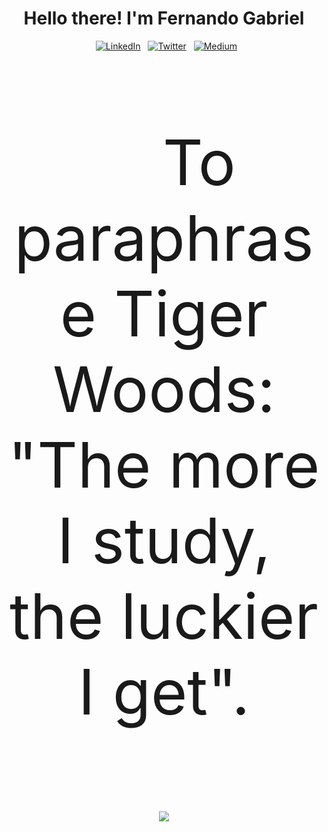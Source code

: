 <h1 align="center"> Hello there! I'm Fernando Gabriel</h1>

<div align="center">
  <a href="https://www.linkedin.com/in/enginnerfernandogabriel/" target="_blank" rel=noopener><img src="https://img.shields.io/badge/LinkedIn-%230077B5.svg?&style=flat-square&logo=linkedin&logoColor=white" alt="LinkedIn"></a>
  <a href="https://twitter.com/NandoTwelve" target="_blank" rel=noopener><img src="https://img.shields.io/badge/Twitter-%231DA1F2.svg?&style=flat-square&logo=x&logoColor=white" alt="Twitter"></a>
  <a href="https://medium.com/@engineerfernandogabriel" target="_blank" rel=noopener><img src="https://img.shields.io/badge/Medium-12100E?&style=flat-square&logo=medium&logoColor=white" alt="Medium"></a>
</div>

<br>

<p align="center" style="font-size: 100px;">
    To paraphrase Tiger Woods: "The more I study, the luckier I get".
</p>

<br>

<p align="center">
  <img src="https://skillicons.dev/icons?i=java,py,js,ts,angular,nodejs,aws,spring,maven,gradle,git,docker,mysql,postgres" />
</p>
